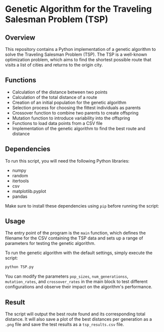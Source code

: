 # Genetic Algorithm for the Traveling Salesman Problem (TSP)

## Overview

This repository contains a Python implementation of a genetic algorithm to solve the Traveling Salesman Problem (TSP). The TSP is a well-known optimization problem, which aims to find the shortest possible route that visits a list of cities and returns to the origin city.

## Functions

- Calculation of the distance between two points
- Calculation of the total distance of a route
- Creation of an initial population for the genetic algorithm
- Selection process for choosing the fittest individuals as parents
- Crossover function to combine two parents to create offspring
- Mutation function to introduce variability into the offspring
- Functions to load data points from a CSV file
- Implementation of the genetic algorithm to find the best route and distance

## Dependencies

To run this script, you will need the following Python libraries:

- numpy
- random
- itertools
- csv
- matplotlib.pyplot
- pandas

Make sure to install these dependencies using `pip` before running the script:


## Usage

The entry point of the program is the `main` function, which defines the filename for the CSV containing the TSP data and sets up a range of parameters for testing the genetic algorithm.

To run the genetic algorithm with the default settings, simply execute the script:

```bash
python TSP.py
```

You can modify the parameters `pop_sizes`, `num_generationss`, `mutation_rates`, and `crossover_rates` in the main block to test different configurations and observe their impact on the algorithm's performance.

## Result

The script will output the best route found and its corresponding total distance. It will also save a plot of the best distances per generation as a `.png` file and save the test results as a `tsp_results.csv` file.
